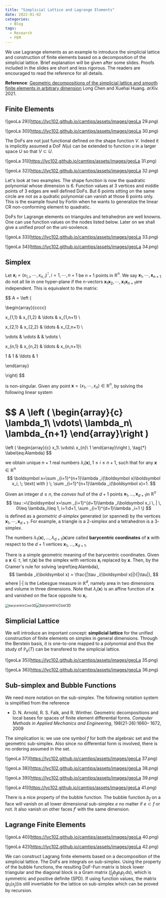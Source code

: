```yaml
---
title: "Simplicial Lattice and Lagrange Elements"
date: 2022-01-02
categories:
  - Blog
tags:
  - Research
  - FEM
---
```




We use Lagrange elements as an example to introduce the simplicial lattice and construction of finite elements based on a decomposition of the simplicial lattice. Brief explanation will be given after some slides. Proofs included in the slides are short and less rigorous. The readers are encouraged to read the reference for all details.

**Reference**: [Geometric decompositions of the simplicial lattice and smooth finite elements in arbitrary dimension](https://arxiv.org/abs/2111.10712) Long Chen and Xuehai Huang. *arXiv.* 2021.



## Finite Elements

![geoLa 29](https://lyc102.github.io/camtips/assets/images/geoLa 29.png)

![geoLa 30](https://lyc102.github.io/camtips/assets/images/geoLa 30.png)

The DoFs are not just functional defined on the shape function $V$​. Indeed it is implicitly assumed a DoF $N(u)$​ can be extended to function $u$​ in a larger space $U$​ so that $V\subset U$​​. 

![geoLa 31](https://lyc102.github.io/camtips/assets/images/geoLa 31.png)

![geoLa 32](https://lyc102.github.io/camtips/assets/images/geoLa 32.png)

Let's look at two examples. The shape function is now the quadratic polynomial whose dimension is $6$​​​. Function values at $3$​​ vertices and middle points of $3$​​ edges are well defined DoFs. But $6$​ points sitting on the same circle are not as a qudratic polynomial can vanish at those $6$​​ points only. This is the example found by Fortin when he wants to generalize the linear CR non-conforming element to quadratic. 

DoFs for Lagrange elements on triangules and tetrahedron are well knowns. One can use function values on the nodes listed below. Later on we shall give a unified proof on the uni-sovlence. 

![geoLa 33](https://lyc102.github.io/camtips/assets/images/geoLa 33.png)

![geoLa 34](https://lyc102.github.io/camtips/assets/images/geoLa 34.png)



## Simplex

Let $\boldsymbol x_{i}=(x_{1,i}, \cdots, x_{n,i})^{\intercal}, i=1,\cdots, n+1$ be $n+1$ points in $\mathbb R^n$. We say $\boldsymbol x_1, \cdots, \boldsymbol x_{n+1}$ do not all lie in one hyper-plane if the $n$-vectors $\boldsymbol x_1\boldsymbol x_{2},\cdots, \boldsymbol x_1\boldsymbol x_{n+1}$​ are independent. This is equivalent to the matrix:


$$
A = \left (

\begin{array}{cccc}

x_{1,1} & x_{1,2} & \ldots & x_{1,n+1} \\

x_{2,1} & x_{2,2} & \ldots & x_{2,n+1} \\

\vdots & \vdots & & \vdots \\

x_{n,1} & x_{n,2} & \ldots & x_{n,n+1}\\

1 & 1 & \ldots & 1

\end{array}

\right)
$$

is non-singular. Given any point $\boldsymbol x=(x_1,\cdots, x_n)\in \mathbb R^n$, by solving the following linear system


$$
A \left ( \begin{array}{c}
\lambda_1\\
\vdots\\
\lambda_n\\
\lambda_{n+1}
\end{array}\right ) 
=
\left ( \begin{array}{c}
x_1\\
\vdots\\
x_{n}\\
1
\end{array}\right ),
\tag{$\ast$}
\label{eq:Alambda}
$$


we obtain unique $n+1$ real numbers $\lambda_{i}(\boldsymbol x), 1\leq i\leq n+1$, such that for any $\boldsymbol x\in \mathbb R^n$
$$
\boldsymbol x=\sum _{i=1}^{n+1}\lambda _i(\boldsymbol x)\boldsymbol x_i, \; \text{ with } \; \sum _{i=1}^{n+1}\lambda _i(\boldsymbol x)=1.
$$


Given an integer $d\leq n$​, the *convex hull* of the $d+1$​ points $\boldsymbol x_1, \ldots, \boldsymbol x_{d+1}$​ in $\mathbb R^n$​
$$
\tau :=\{\boldsymbol x=\sum _{i=1}^{d+1}\lambda _i\boldsymbol x_i \, | \, 0\leq \lambda_i\leq 1, i=1:d+1, \sum _{i=1}^{d+1}\lambda _i=1 \}
$$
is defined as a *geometric $d$​​-simplex* generated (or spanned) by the vertices $\boldsymbol x_1, \cdots, \boldsymbol x_{d+1}$​​.  For example, a triangle is a $2$-simplex and a tetrahedron is a $3$​​-simplex. 

The numbers  $\lambda_1(\boldsymbol x),\ldots,\lambda_{d+1}(\boldsymbol x)$​​​ are called **barycentric coordinates** of $\boldsymbol x$​​​ with respect to the $d+1$​​​ vertices $\boldsymbol x_1, \ldots, \boldsymbol x_{d+1}$​​​ .

There is a simple geometric meaning of the barycentric coordinates. Given a $\boldsymbol x\in \tau$, let $\tau_i(\boldsymbol x)$ be the simplex with vertices $\boldsymbol x_i$ replaced by $\boldsymbol x$. Then, by the Cramer's rule for solving \eqref{eq:Alambda}, 
$$
\lambda _i(\boldsymbol x) = \frac{|\tau _i(\boldsymbol x)|}{|\tau|},
$$
where $|\cdot|$ is the Lebesgue measure in $\mathbb R^d$, namely area in two dimensions and volume in three dimensions. Note that $\lambda_i(\boldsymbol x)$ is an affine function of $\boldsymbol x$ and vanished on the face opposite to $\boldsymbol x_i$.



<img src="https://lyc102.github.io/camtips/assets/images/barycentricCoor2D.jpg" alt="barycentricCoor3D" style="zoom:69%;" /><img src="https://lyc102.github.io/camtips/assets/images/barycentricCoor3D.jpg" alt="barycentricCoor3D" style="zoom:79%;" />  



## Simplicial Lattice

We will introduce an important concept: **simplicial lattice** for the unified construction of finite elements on simplex in general dimensions. Through the Berstein basis, it is one-to-one mapped to a polynomial and thus the study of $\mathbb P_k(T)$​ can be transfered to the simplicial lattice. 

![geoLa 35](https://lyc102.github.io/camtips/assets/images/geoLa 35.png)

![geoLa 36](https://lyc102.github.io/camtips/assets/images/geoLa 36.png)

## Sub-simplex and Bubble Functions

We need more notation on the sub-simplex. The following notation system is simplified from the reference

- D. N. Arnold, R. S. Falk, and R. Winther. Geometric decompositions and local bases for spaces of finite element differential forms. *Computer Methods in Applied Mechanics and Engineering*, 198(21-26):1660– 1672, 2009

The simplication is: we use one symbol $f$ for both the algebraic set and the geometric sub-simplex. Also since no differential form is involved, there is no ordering assumed in the set. 

![geoLa 37](https://lyc102.github.io/camtips/assets/images/geoLa 37.png)

![geoLa 38](https://lyc102.github.io/camtips/assets/images/geoLa 38.png)

![geoLa 39](https://lyc102.github.io/camtips/assets/images/geoLa 39.png)



![geoLa 41](https://lyc102.github.io/camtips/assets/images/geoLa 41.png)

There is a nice property of the bubble function. The bubble function $b_f$​ on a face will vanish on all lower dimensional sub-simplex $e$​ no matter if $e\subset f$​ or not. It also vanish on other faces $f'$​ with the same dimension. 



## Lagrange Finite Elements

![geoLa 40](https://lyc102.github.io/camtips/assets/images/geoLa 40.png)



![geoLa 42](https://lyc102.github.io/camtips/assets/images/geoLa 42.png)

We can construct Lagrang finite elements based on a decomposition of the simplicial lattice. The DoFs are integrals on sub-simplex. Using the property of the bubble functions, the resulting DoF-Fun matrix is block lower triangular and the diagonal block is a Gram matrix $(\int_f b_f p_ip_j \, ds)$​, which is symmetric and positive definite (SPD). If using function values, the matrix $( p_i(x_j))$​ is still invertiable for the lattice on sub-simplex which can be proved by recursion. 

